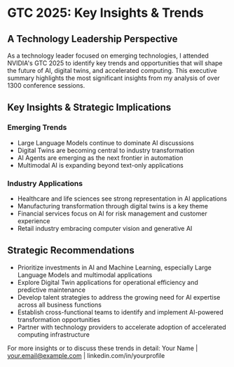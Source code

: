 # GTC 2025: Key Insights & Trends
## A Technology Leadership Perspective

As a technology leader focused on emerging technologies, I attended NVIDIA's GTC 2025 to identify key trends and opportunities that will shape the future of AI, digital twins, and accelerated computing. This executive summary highlights the most significant insights from my analysis of over 1300 conference sessions.

## Key Insights & Strategic Implications

### Emerging Trends
- Large Language Models continue to dominate AI discussions
- Digital Twins are becoming central to industry transformation
- AI Agents are emerging as the next frontier in automation
- Multimodal AI is expanding beyond text-only applications

### Industry Applications
- Healthcare and life sciences see strong representation in AI applications
- Manufacturing transformation through digital twins is a key theme
- Financial services focus on AI for risk management and customer experience
- Retail industry embracing computer vision and generative AI

## Strategic Recommendations

- Prioritize investments in AI and Machine Learning, especially Large Language Models and multimodal applications
- Explore Digital Twin applications for operational efficiency and predictive maintenance
- Develop talent strategies to address the growing need for AI expertise across all business functions
- Establish cross-functional teams to identify and implement AI-powered transformation opportunities
- Partner with technology providers to accelerate adoption of accelerated computing infrastructure

For more insights or to discuss these trends in detail:
Your Name | your.email@example.com | linkedin.com/in/yourprofile 